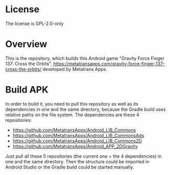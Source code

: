 # License

The license is GPL-2.0-only

# Overview

This is the repository, which builds this Android game "Gravity Force Finger 137: Cross the Orbits", https://metatransapps.com/gravity-force-finger-137-cross-the-orbits/ developed by Metatrans Apps.

# Build APK

In order to build it, you need to pull this repository as well as its dependencies in one and the same directory, because the Gradle build uses relative paths on the file system.
The dependencies are these 4 repositories:
  -  https://github.com/MetatransApps/Android_LIB_Commons
  -  https://github.com/MetatransApps/Android_LIB_CommonsAds
  -  https://github.com/MetatransApps/Android_LIB_Commons2D
  -  https://github.com/MetatransApps/Android_APP_2DGravity

Just pull all these 5 repositories (the current one + the 4 dependencies) in one and the same directory.
Then the structure could be imported in Android Studio or the Gradle build could be started manually.
